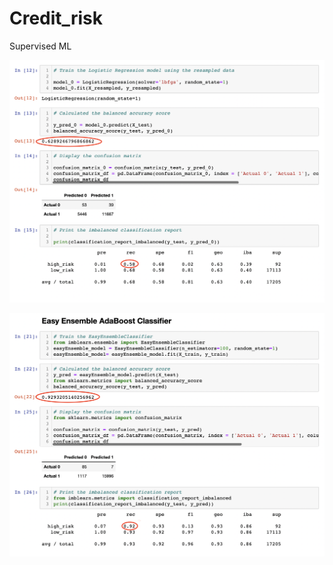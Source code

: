 # Credit_risk
Supervised ML



<kbd><img src="https://github.com/ArmineKhanan/Credit_risk/blob/main/Images/Logistic%20Regression%20model.png" width="800" /></kbd>

<kbd><img src="https://github.com/ArmineKhanan/Credit_risk/blob/main/Images/Ensemble%20AdaBoost%20Classifier.png" width="800" /></kbd>
